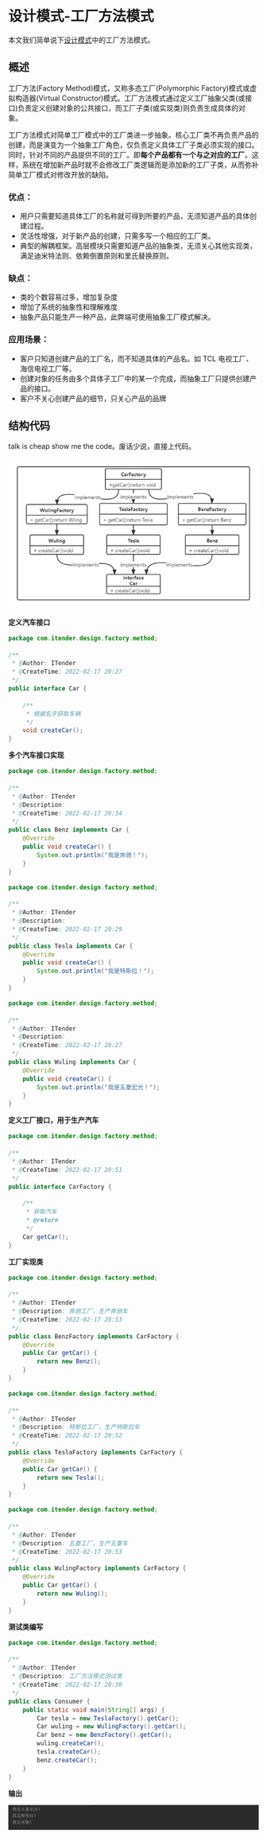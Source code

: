 # 设计模式-工厂方法模式

本文我们简单说下[设计模式](https://blog.csdn.net/Y_eatMeat/article/details/123001650)中的工厂方法模式。

## 概述

工厂方法(Factory Method)模式，又称多态工厂(Polymorphic Factory)模式或虚拟构造器(Virtual Constructor)模式。工厂方法模式通过定义工厂抽象父类(或接口)负责定义创建对象的公共接口，而工厂子类(或实现类)则负责生成具体的对象。

工厂方法模式对简单工厂模式中的工厂类进一步抽象。核心工厂类不再负责产品的创建，而是演变为一个抽象工厂角色，仅负责定义具体工厂子类必须实现的接口。同时，针对不同的产品提供不同的工厂。即**每个产品都有一个与之对应的工厂**。这样，系统在增加新产品时就不会修改工厂类逻辑而是添加新的工厂子类，从而弥补简单工厂模式对修改开放的缺陷。

### 优点：

- 用户只需要知道具体工厂的名称就可得到所要的产品，无须知道产品的具体创建过程。
- 灵活性增强，对于新产品的创建，只需多写一个相应的工厂类。
- 典型的解耦框架。高层模块只需要知道产品的抽象类，无须关心其他实现类，满足迪米特法则、依赖倒置原则和里氏替换原则。

### 缺点：

- 类的个数容易过多，增加复杂度
- 增加了系统的抽象性和理解难度
- 抽象产品只能生产一种产品，此弊端可使用抽象工厂模式解决。

### 应用场景：

- 客户只知道创建产品的工厂名，而不知道具体的产品名。如 TCL 电视工厂、海信电视工厂等。
- 创建对象的任务由多个具体子工厂中的某一个完成，而抽象工厂只提供创建产品的接口。
- 客户不关心创建产品的细节，只关心产品的品牌

## 结构代码

talk is cheap show me the code。废话少说，直接上代码。

![](images/工厂方法模式.png)

**定义汽车接口**

```java
package com.itender.design.factory.method;

/**
 * @Author: ITender
 * @CreateTime: 2022-02-17 20:27
 */
public interface Car {

    /**
     * 根据名字获取车辆
     */
    void createCar();
}

```

**多个汽车接口实现**

```java
package com.itender.design.factory.method;

/**
 * @Author: ITender
 * @Description:
 * @CreateTime: 2022-02-17 20:34
 */
public class Benz implements Car {
    @Override
    public void createCar() {
        System.out.println("我是奔驰！");
    }
}
```

```java
package com.itender.design.factory.method;

/**
 * @Author: ITender
 * @Description:
 * @CreateTime: 2022-02-17 20:29
 */
public class Tesla implements Car {
    @Override
    public void createCar() {
        System.out.println("我是特斯拉！");
    }
}

```

```java
package com.itender.design.factory.method;

/**
 * @Author: ITender
 * @Description:
 * @CreateTime: 2022-02-17 20:27
 */
public class Wuling implements Car {
    @Override
    public void createCar() {
        System.out.println("我是五菱宏光！");
    }
}
```

**定义工厂接口，用于生产汽车**

```java
package com.itender.design.factory.method;

/**
 * @Author: ITender
 * @CreateTime: 2022-02-17 20:51
 */
public interface CarFactory {

    /**
     * 获取汽车
     * @return
     */
    Car getCar();
}

```

**工厂实现类**

```java
package com.itender.design.factory.method;

/**
 * @Author: ITender
 * @Description: 奔驰工厂，生产奔驰车
 * @CreateTime: 2022-02-17 20:53
 */
public class BenzFactory implements CarFactory {
    @Override
    public Car getCar() {
        return new Benz();
    }
}

```

```java
package com.itender.design.factory.method;

/**
 * @Author: ITender
 * @Description: 特斯拉工厂，生产特斯拉车
 * @CreateTime: 2022-02-17 20:52
 */
public class TeslaFactory implements CarFactory {
    @Override
    public Car getCar() {
        return new Tesla();
    }
}

```

```java
package com.itender.design.factory.method;

/**
 * @Author: ITender
 * @Description: 五菱工厂，生产五菱车
 * @CreateTime: 2022-02-17 20:53
 */
public class WulingFactory implements CarFactory {
    @Override
    public Car getCar() {
        return new Wuling();
    }
}

```

**测试类编写**

```java
package com.itender.design.factory.method;

/**
 * @Author: ITender
 * @Description: 工厂方法模式测试类
 * @CreateTime: 2022-02-17 20:30
 */
public class Consumer {
    public static void main(String[] args) {
        Car tesla = new TeslaFactory().getCar();
        Car wuling = new WulingFactory().getCar();
        Car benz = new BenzFactory().getCar();
        wuling.createCar();
        tesla.createCar();
        benz.createCar();
    }
}

```

**输出**

![image-20220220201425212](images/工厂方法模式输出.png)



